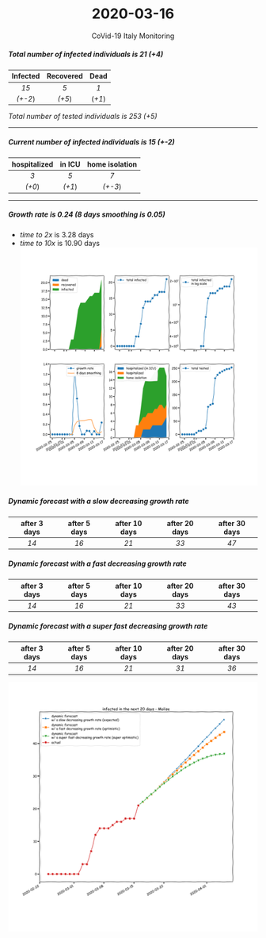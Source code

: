 <div align='center'>

# 2020-03-16
CoVid-19 Italy Monitoring
</div>

##### Total number of infected individuals is 21 (+4)
Infected | Recovered | Dead
:---: | :---: | :---:
*15* | *5* | *1*
*(+-2*) | *(+5*) | (*+1*)

*Total number of tested individuals is 253 (+5)*
***
##### Current number of infected individuals is 15 (+-2)
hospitalized | in ICU | home isolation
:---: | :---: | :---:
*3* |*5* |*7*
*(+0*) |*(+1*) |*(+-3*)
***
##### Growth rate is 0.24 (8 days smoothing is 0.05)
- *time to 2x* is 3.28 days
- *time to 10x* is 10.90 days
![stats][stats]

##### Dynamic forecast with a slow decreasing growth rate
after 3 days | after 5 days | after 10 days | after 20 days | after 30 days
:---: | :---: | :---: | :---: | :---:
*14* |*16* |*21* |*33* |*47*
##### Dynamic forecast with a fast decreasing growth rate
after 3 days | after 5 days | after 10 days | after 20 days | after 30 days
:---: | :---: | :---: | :---: | :---:
*14* |*16* |*21* |*33* |*43*
##### Dynamic forecast with a super fast decreasing growth rate
after 3 days | after 5 days | after 10 days | after 20 days | after 30 days
:---: | :---: | :---: | :---: | :---:
*14* |*16* |*21* |*31* |*36*


![dynamic_forecast][dynamic_forecast]

[stats]: stats_Molise.png
[dynamic_forecast]: dynamic_forecast_Molise.png

